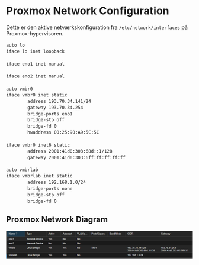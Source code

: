 # Proxmox Network Configuration

Dette er den aktive netværkskonfiguration fra `/etc/network/interfaces` på Proxmox-hypervisoren.

```bash
auto lo
iface lo inet loopback

iface eno1 inet manual

iface eno2 inet manual

auto vmbr0
iface vmbr0 inet static
        address 193.70.34.141/24
        gateway 193.70.34.254
        bridge-ports eno1
        bridge-stp off
        bridge-fd 0
        hwaddress 00:25:90:A9:5C:5C

iface vmbr0 inet6 static
        address 2001:41d0:303:68d::1/128
        gateway 2001:41d0:303:6ff:ff:ff:ff:ff

auto vmbrlab
iface vmbrlab inet static
        address 192.168.1.0/24
        bridge-ports none
        bridge-stp off
        bridge-fd 0
```

## Proxmox Network Diagram
![Proxmox Network Diagram](../../images/proxmox-network.png)
